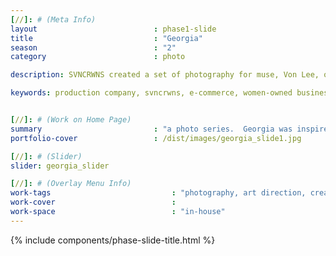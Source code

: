 ```yaml
---
[//]: # (Meta Info)
layout                          : phase1-slide
title 					        : "Georgia"
season				            : "2"
category						: photo

description: SVNCRWNS created a set of photography for muse, Von Lee, on location in the fields of Georgia

keywords: production company, svncrwns, e-commerce, women-owned businesses, creative team, consulting, business operations, launch my brand, manage my brand, photography, videography, special projects


[//]: # (Work on Home Page)
summary                         : "a photo series.  Georgia was inspired during a visit to the state of Georgia, remembering the history of the South and standing still in it."
portfolio-cover					: /dist/images/georgia_slide1.jpg

[//]: # (Slider)
slider: georgia_slider

[//]: # (Overlay Menu Info)
work-tags 							: "photography, art direction, creative direction, talent"
work-cover							:
work-space 							: "in-house"
---
```


{% include components/phase-slide-title.html %}
